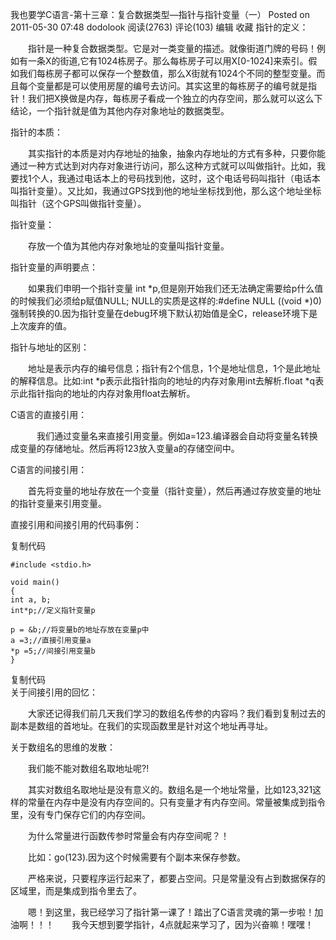 我也要学C语言-第十三章：复合数据类型—指针与指针变量（一）
Posted on 2011-05-30 07:48 dodolook 阅读(2763) 评论(103) 编辑 收藏
指针的定义：

　　指针是一种复合数据类型。它是对一类变量的描述。就像街道门牌的号码！例如有一条X的街道,它有1024栋房子。那么每栋房子可以用X[0-1024]来索引。假如我们每栋房子都可以保存一个整数值，那么X街就有1024个不同的整型变量。而且每个变量都是可以使用房屋的编号去访问。其实这里的每栋房子的编号就是指针！我们把X换做是内存，每栋房子看成一个独立的内存空间，那么就可以这么下结论，一个指针就是值为其他内存对象地址的数据类型。

指针的本质：

　　其实指针的本质是对内存地址的抽象，抽象内存地址的方式有多种，只要你能通过一种方式达到对内存对象进行访问，那么这种方式就可以叫做指针。比如，我要找1个人，我通过电话本上的号码找到他，这时，这个电话号码叫指针（电话本叫指针变量）。又比如，我通过GPS找到他的地址坐标找到他，那么这个地址坐标叫指针（这个GPS叫做指针变量）。

指针变量：

　　存放一个值为其他内存对象地址的变量叫指针变量。

指针变量的声明要点：

　　如果我们申明一个指针变量 int *p,但是刚开始我们还无法确定需要给p什么值的时候我们必须给p赋值NULL; NULL的实质是这样的:#define NULL ((void *)0) 强制转换的0.因为指针变量在debug环境下默认初始值是全C，release环境下是上次废弃的值。

指针与地址的区别：

　　地址是表示内存的编号信息；指针有2个信息，1个是地址信息，1个是此地址的解释信息。比如:int *p表示此指针指向的地址的内存对象用int去解析.float *q表示此指针指向的地址的内存对象用float去解析。

C语言的直接引用：

　　　我们通过变量名来直接引用变量。例如a=123.编译器会自动将变量名转换成变量的存储地址。然后再将123放入变量a的存储空间中。

C语言的间接引用：

　　首先将变量的地址存放在一个变量（指针变量），然后再通过存放变量的地址的指针变量来引用变量。

直接引用和间接引用的代码事例：

复制代码
```
#include <stdio.h>

void main()
{
int a, b;
int*p;//定义指针变量p

p = &b;//将变量b的地址存放在变量p中
a =3;//直接引用变量a
*p =5;//间接引用变量b
}
```
复制代码  
关于间接引用的回忆：  

　　大家还记得我们前几天我们学习的数组名传参的内容吗？我们看到复制过去的副本是数组的首地址。在我们的实现函数里是针对这个地址再寻址。  

关于数组名的思维的发散：

　　我们能不能对数组名取地址呢?!

　　其实对数组名取地址是没有意义的。数组名是一个地址常量，比如123,321这样的常量在内存中是没有内存空间的。只有变量才有内存空间。常量被集成到指令里，没有专门保存它们的内存空间。

　　为什么常量进行函数传参时常量会有内存空间呢？！

　　比如：go(123).因为这个时候需要有个副本来保存参数。

　　严格来说，只要程序运行起来了，都要占空间。只是常量没有占到数据保存的区域里，而是集成到指令里去了。

　　嗯！到这里，我已经学习了指针第一课了！踏出了C语言灵魂的第一步啦！加油啊！！！　　我今天想到要学指针，4点就起来学习了，因为兴奋嘛！嘿嘿！